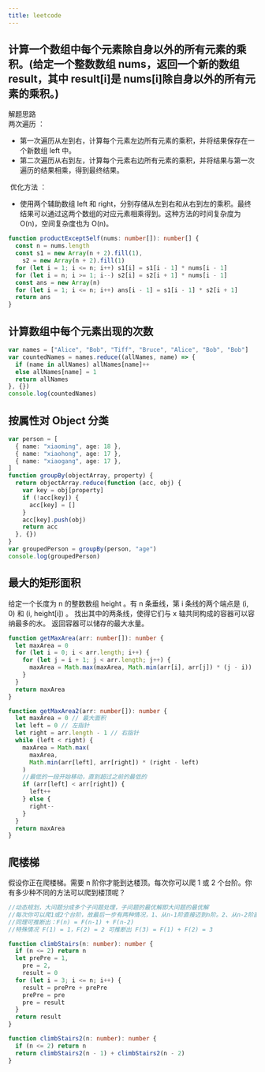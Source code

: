 ```yaml
---
title: leetcode
---
```


## 计算一个数组中每个元素除自身以外的所有元素的乘积。(给定一个整数数组 nums，返回一个新的数组 result，其中 result[i]是 nums[i]除自身以外的所有元素的乘积。)

解题思路  
‌ 两次遍历 ‌：

- 第一次遍历从左到右，计算每个元素左边所有元素的乘积，并将结果保存在一个新数组 left 中。
- 第二次遍历从右到左，计算每个元素右边所有元素的乘积，并将结果与第一次遍历的结果相乘，得到最终结果。

‌ 优化方法 ‌：

- 使用两个辅助数组 left 和 right，分别存储从左到右和从右到左的乘积。最终结果可以通过这两个数组的对应元素相乘得到。这种方法的时间复杂度为 O(n)，空间复杂度也为 O(n)。

```ts
function productExceptSelf(nums: number[]): number[] {
  const n = nums.length
  const s1 = new Array(n + 2).fill(1),
    s2 = new Array(n + 2).fill(1)
  for (let i = 1; i <= n; i++) s1[i] = s1[i - 1] * nums[i - 1]
  for (let i = n; i >= 1; i--) s2[i] = s2[i + 1] * nums[i - 1]
  const ans = new Array(n)
  for (let i = 1; i <= n; i++) ans[i - 1] = s1[i - 1] * s2[i + 1]
  return ans
}
```

## 计算数组中每个元素出现的次数

```ts
var names = ["Alice", "Bob", "Tiff", "Bruce", "Alice", "Bob", "Bob"]
var countedNames = names.reduce((allNames, name) => {
  if (name in allNames) allNames[name]++
  else allNames[name] = 1
  return allNames
}, {})
console.log(countedNames)
```

## 按属性对 Object 分类

```ts
var person = [
  { name: "xiaoming", age: 18 },
  { name: "xiaohong", age: 17 },
  { name: "xiaogang", age: 17 },
]
function groupBy(objectArray, property) {
  return objectArray.reduce(function (acc, obj) {
    var key = obj[property]
    if (!acc[key]) {
      acc[key] = []
    }
    acc[key].push(obj)
    return acc
  }, {})
}
var groupedPerson = groupBy(person, "age")
console.log(groupedPerson)
```

## 最大的矩形面积

给定一个长度为 n 的整数数组 height 。有 n 条垂线，第 i 条线的两个端点是 (i, 0) 和 (i, height[i]) 。
找出其中的两条线，使得它们与 x 轴共同构成的容器可以容纳最多的水。
返回容器可以储存的最大水量。

```ts
function getMaxArea(arr: number[]): number {
  let maxArea = 0
  for (let i = 0; i < arr.length; i++) {
    for (let j = i + 1; j < arr.length; j++) {
      maxArea = Math.max(maxArea, Math.min(arr[i], arr[j]) * (j - i))
    }
  }
  return maxArea
}

function getMaxArea2(arr: number[]): number {
  let maxArea = 0 // 最大面积
  let left = 0 // 左指针
  let right = arr.length - 1 // 右指针
  while (left < right) {
    maxArea = Math.max(
      maxArea,
      Math.min(arr[left], arr[right]) * (right - left)
    )
    //最低的一段开始移动，直到超过之前的最低的
    if (arr[left] < arr[right]) {
      left++
    } else {
      right--
    }
  }
  return maxArea
}
```

## 爬楼梯

假设你正在爬楼梯。需要 n 阶你才能到达楼顶。每次你可以爬 1 或 2 个台阶。你有多少种不同的方法可以爬到楼顶呢？

```ts
//动态规划，大问题分成多个子问题处理，子问题的最优解即大问题的最优解
//每次你可以爬1或2个台阶，故最后一步有两种情况，1、从n-1阶直接迈到n阶。2、从n-2阶直接迈到n阶。
//同理可推断出：F(n) = F(n-1) + F(n-2)
//特殊情况 F(1) = 1，F(2) = 2 可推断出 F(3) = F(1) + F(2) = 3

function climbStairs(n: number): number {
  if (n <= 2) return n
  let prePre = 1,
    pre = 2,
    result = 0
  for (let i = 3; i <= n; i++) {
    result = prePre + prePre
    prePre = pre
    pre = result
  }
  return result
}

function climbStairs2(n: number): number {
  if (n <= 2) return n
  return climbStairs2(n - 1) + climbStairs2(n - 2)
}
```
